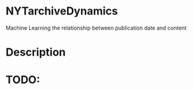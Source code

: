 # NYTarchiveDynamics
Machine Learning the relationship between publication date and content

# Description

# TODO:

